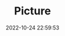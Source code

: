 ---
weight: 1
images:
- /images/edited/66.jpeg
title: Picture
date: 2022-10-24 22:59:53
tags:
- luminar
- work
---